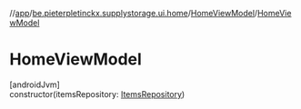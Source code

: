 //[app](../../../index.md)/[be.pieterpletinckx.supplystorage.ui.home](../index.md)/[HomeViewModel](index.md)/[HomeViewModel](-home-view-model.md)

# HomeViewModel

[androidJvm]\
constructor(itemsRepository: [ItemsRepository](../../be.pieterpletinckx.supplystorage.data.item/-items-repository/index.md))
